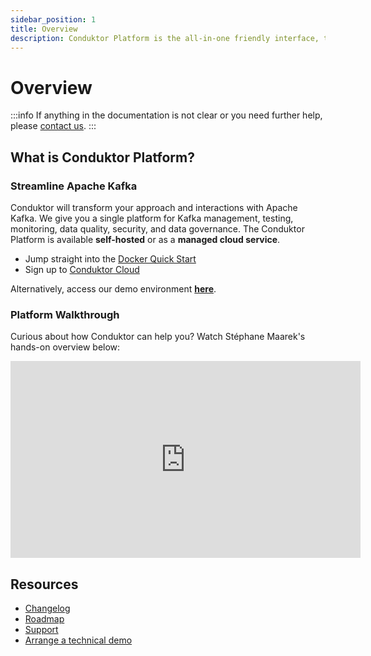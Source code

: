 ```yaml
---
sidebar_position: 1
title: Overview
description: Conduktor Platform is the all-in-one friendly interface, testing, and monitoring tool to work with the Apache Kafka ecosystem
---
```


# Overview

:::info
If anything in the documentation is not clear or you need further help, please [contact us](https://www.conduktor.io/contact).
:::

## What is Conduktor Platform?

### Streamline Apache Kafka

Conduktor will transform your approach and interactions with Apache Kafka. We give you a single platform for Kafka management, testing, monitoring, data quality, security, and data governance. The Conduktor Platform is available **self-hosted** or as a **managed cloud service**.

- Jump straight into the [Docker Quick Start](../platform/installation/get-started/docker)
- Sign up to [Conduktor Cloud](https://signup.conduktor.io/)

Alternatively, access our demo environment **[here](https://www.conduktor.io/get-started#option-3)**.

### Platform Walkthrough

Curious about how Conduktor can help you? Watch Stéphane Maarek's hands-on overview below:

<iframe width="560" height="315" src="https://www.youtube.com/embed/SnLv2yL5sy0" title="YouTube video player" frameBorder="0" allow="accelerometer; autoplay; clipboard-write; encrypted-media; gyroscope; picture-in-picture" allowFullScreen></iframe>

## Resources

- [Changelog](https://conduktor.io/changelog)
- [Roadmap](https://product.conduktor.help)
- [Support](https://www.conduktor.io/contact/support)
- [Arrange a technical demo](https://www.conduktor.io/contact/demo)
